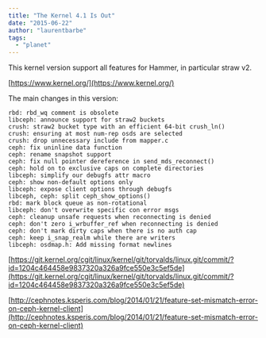 ```yaml
---
title: "The Kernel 4.1 Is Out"
date: "2015-06-22"
author: "laurentbarbe"
tags: 
  - "planet"
---
```


This kernel version support all features for Hammer, in particular straw v2.

[https://www.kernel.org/](https://www.kernel.org/)

The main changes in this version:

```
rbd: rbd_wq comment is obsolete
libceph: announce support for straw2 buckets
crush: straw2 bucket type with an efficient 64-bit crush_ln()
crush: ensuring at most num-rep osds are selected
crush: drop unnecessary include from mapper.c
ceph: fix uninline data function
ceph: rename snapshot support
ceph: fix null pointer dereference in send_mds_reconnect()
ceph: hold on to exclusive caps on complete directories
libceph: simplify our debugfs attr macro
ceph: show non-default options only
libceph: expose client options through debugfs
libceph, ceph: split ceph_show_options()
rbd: mark block queue as non-rotational
libceph: don't overwrite specific con error msgs
ceph: cleanup unsafe requests when reconnecting is denied
ceph: don't zero i_wrbuffer_ref when reconnecting is denied
ceph: don't mark dirty caps when there is no auth cap
ceph: keep i_snap_realm while there are writers
libceph: osdmap.h: Add missing format newlines
```

[https://git.kernel.org/cgit/linux/kernel/git/torvalds/linux.git/commit/?id=1204c464458e9837320a326a9fce550e3c5ef5de](https://git.kernel.org/cgit/linux/kernel/git/torvalds/linux.git/commit/?id=1204c464458e9837320a326a9fce550e3c5ef5de)

[http://cephnotes.ksperis.com/blog/2014/01/21/feature-set-mismatch-error-on-ceph-kernel-client](http://cephnotes.ksperis.com/blog/2014/01/21/feature-set-mismatch-error-on-ceph-kernel-client)
